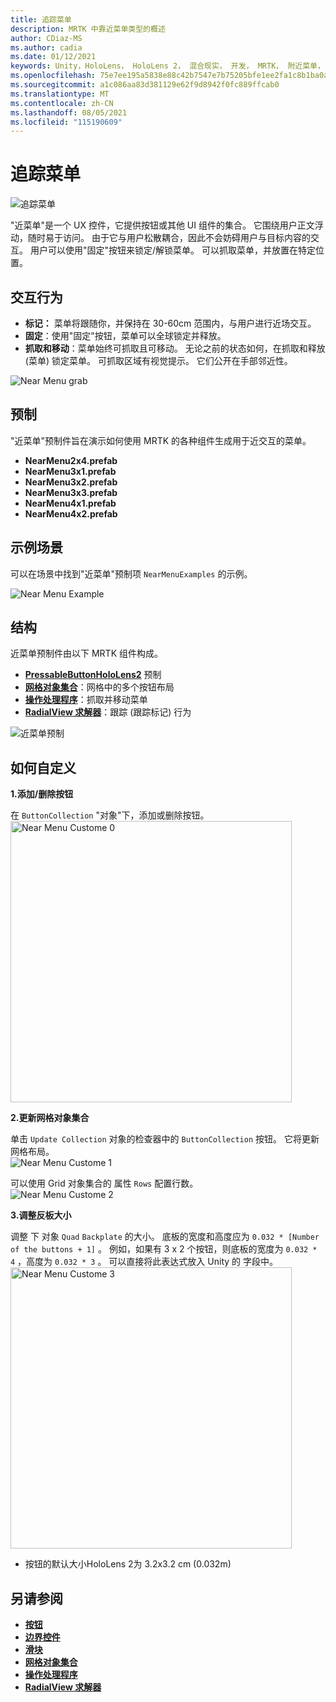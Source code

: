 ```yaml
---
title: 追踪菜单
description: MRTK 中靠近菜单类型的概述
author: CDiaz-MS
ms.author: cadia
ms.date: 01/12/2021
keywords: Unity，HoloLens， HoloLens 2， 混合现实， 开发， MRTK， 附近菜单，
ms.openlocfilehash: 75e7ee195a5838e88c42b7547e7b75205bfe1ee2fa1c8b1ba0a868b294883347
ms.sourcegitcommit: a1c086aa83d381129e62f9d8942f0fc889ffcab0
ms.translationtype: MT
ms.contentlocale: zh-CN
ms.lasthandoff: 08/05/2021
ms.locfileid: "115190609"
---
```

# <a name="near-menu"></a>追踪菜单

![追踪菜单](../images/near-menu/MRTK_UX_NearMenu.png)

"近菜单"是一个 UX 控件，它提供按钮或其他 UI 组件的集合。 它围绕用户正文浮动，随时易于访问。 由于它与用户松散耦合，因此不会妨碍用户与目标内容的交互。 用户可以使用"固定"按钮来锁定/解锁菜单。 可以抓取菜单，并放置在特定位置。

## <a name="interaction-behavior"></a>交互行为

- **标记：** 菜单将跟随你，并保持在 30-60cm 范围内，与用户进行近场交互。
- **固定**：使用"固定"按钮，菜单可以全球锁定并释放。
- **抓取和移动**：菜单始终可抓取且可移动。 无论之前的状态如何，在抓取和释放 (菜单) 锁定菜单。 可抓取区域有视觉提示。 它们公开在手部邻近性。

<img src="../images/near-menu/MRTK_UX_NearMenu_Grab.png" alt="Near Menu grab">

## <a name="prefabs"></a>预制

"近菜单"预制件旨在演示如何使用 MRTK 的各种组件生成用于近交互的菜单。

- **NearMenu2x4.prefab**
- **NearMenu3x1.prefab**
- **NearMenu3x2.prefab**
- **NearMenu3x3.prefab**
- **NearMenu4x1.prefab**
- **NearMenu4x2.prefab**

## <a name="example-scene"></a>示例场景

可以在场景中找到"近菜单"预制项 `NearMenuExamples` 的示例。

<img src="../images/near-menu/MRTK_UX_NearMenu_Examples.png" alt="Near Menu Example">

## <a name="structure"></a>结构

近菜单预制件由以下 MRTK 组件构成。

- [**PressableButtonHoloLens2**](button.md) 预制
- [**网格对象集合**](object-collection.md)：网格中的多个按钮布局
- [**操作处理程序**](manipulation-handler.md)：抓取并移动菜单
- [**RadialView 求解器**](solvers/solver.md)：跟踪 (跟踪标记) 行为

![近菜单预制](../images/near-menu/MRTK_UX_NearMenu_Structure.png)

## <a name="how-to-customize"></a>如何自定义

**1.添加/删除按钮**

在 `ButtonCollection` "对象"下，添加或删除按钮。  
<img src="../images/near-menu/MRTK_UX_NearMenu_Custom0.png" width="450" alt="Near Menu Custome 0">

**2.更新网格对象集合**

单击 `Update Collection` 对象的检查器中的 `ButtonCollection` 按钮。 它将更新网格布局。  
<img src="../images/near-menu/MRTK_UX_NearMenu_Custom1.png" alt="Near Menu Custome 1">

可以使用 Grid 对象集合的 属性 `Rows` 配置行数。  
<img src="../images/near-menu/MRTK_UX_NearMenu_Custom2.png" alt="Near Menu Custome 2">

**3.调整反板大小**

调整 下 对象 `Quad` `Backplate` 的大小。 底板的宽度和高度应为 `0.032 * [Number of the buttons + 1]` 。 例如，如果有 3 x 2 个按钮，则底板的宽度为 `0.032 * 4` ，高度为 `0.032 * 3` 。 可以直接将此表达式放入 Unity 的 字段中。  
<img src="../images/near-menu/MRTK_UX_NearMenu_Custom3.png" width="450" alt="Near Menu Custome 3">

- 按钮的默认大小HoloLens 2为 3.2x3.2 cm (0.032m) 

## <a name="see-also"></a>另请参阅

- [**按钮**](button.md)
- [**边界控件**](bounds-control.md)
- [**滑块**](sliders.md)
- [**网格对象集合**](object-collection.md)
- [**操作处理程序**](manipulation-handler.md)
- [**RadialView 求解器**](solvers/solver.md)
